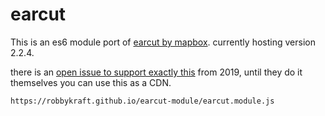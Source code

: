 # earcut

This is an es6 module port of [earcut by mapbox](https://github.com/mapbox/earcut). currently hosting version 2.2.4.

there is an [open issue to support exactly this](https://github.com/mapbox/earcut/issues/126) from 2019, until they do it themselves you can use this as a CDN.

```
https://robbykraft.github.io/earcut-module/earcut.module.js
```

